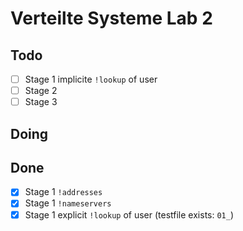 # Verteilte Systeme Lab 2

## Todo

- [ ] Stage 1 implicite `!lookup` of user
- [ ] Stage 2
- [ ] Stage 3

## Doing

## Done

- [x] Stage 1 `!addresses`
- [x] Stage 1 `!nameservers`
- [x] Stage 1 explicit `!lookup` of user (testfile exists: `01_`)